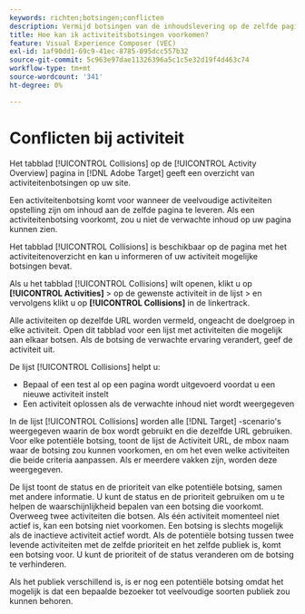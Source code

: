 ```yaml
---
keywords: richten;botsingen;conflicten
description: Vermijd botsingen van de inhoudslevering op de zelfde pagina door activiteiten correct in Adobe Target te vormen.
title: Hoe kan ik activiteitsbotsingen voorkomen?
feature: Visual Experience Composer (VEC)
exl-id: 1af90dd1-69c9-41ec-8785-095dcc557b32
source-git-commit: 5c963e97dae11326396a5c1c5e32d19f4d463c74
workflow-type: tm+mt
source-wordcount: '341'
ht-degree: 0%

---
```


# Conflicten bij activiteit

Het tabblad [!UICONTROL Collisions] op de [!UICONTROL Activity Overview] pagina in [!DNL Adobe Target] geeft een overzicht van activiteitenbotsingen op uw site.

Een activiteitenbotsing komt voor wanneer de veelvoudige activiteiten opstelling zijn om inhoud aan de zelfde pagina te leveren. Als een activiteitenbotsing voorkomt, zou u niet de verwachte inhoud op uw pagina kunnen zien.

Het tabblad [!UICONTROL Collisions] is beschikbaar op de pagina met het activiteitenoverzicht en kan u informeren of uw activiteit mogelijke botsingen bevat.

Als u het tabblad [!UICONTROL Collisions] wilt openen, klikt u op **[!UICONTROL Activities]** > op de gewenste activiteit in de lijst > en vervolgens klikt u op **[!UICONTROL Collisions]** in de linkertrack.

Alle activiteiten op dezelfde URL worden vermeld, ongeacht de doelgroep in elke activiteit. Open dit tabblad voor een lijst met activiteiten die mogelijk aan elkaar botsen. Als de botsing de verwachte ervaring verandert, geef de activiteit uit.

De lijst [!UICONTROL Collisions] helpt u:

* Bepaal of een test al op een pagina wordt uitgevoerd voordat u een nieuwe activiteit instelt
* Een activiteit oplossen als de verwachte inhoud niet wordt weergegeven

In de lijst [!UICONTROL Collisions] worden alle [!DNL Target] -scenario&#39;s weergegeven waarin de box wordt gebruikt en die dezelfde URL gebruiken. Voor elke potentiële botsing, toont de lijst de Activiteit URL, de mbox naam waar de botsing zou kunnen voorkomen, en om het even welke activiteiten die beide criteria aanpassen. Als er meerdere vakken zijn, worden deze weergegeven.

De lijst toont de status en de prioriteit van elke potentiële botsing, samen met andere informatie. U kunt de status en de prioriteit gebruiken om u te helpen de waarschijnlijkheid bepalen van een botsing die voorkomt. Overweeg twee activiteiten die botsen. Als één activiteit momenteel niet actief is, kan een botsing niet voorkomen. Een botsing is slechts mogelijk als de inactieve activiteit actief wordt. Als de potentiële botsing tussen twee levende activiteiten met de zelfde prioriteit en het zelfde publiek is, komt een botsing voor. U kunt de prioriteit of de status veranderen om de botsing te verhinderen.

Als het publiek verschillend is, is er nog een potentiële botsing omdat het mogelijk is dat een bepaalde bezoeker tot veelvoudige soorten publiek zou kunnen behoren.
